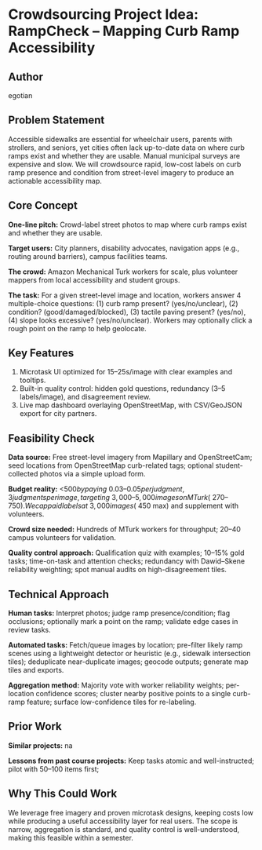 # Crowdsourcing Project Idea: RampCheck – Mapping Curb Ramp Accessibility

## Author
egotian

## Problem Statement
Accessible sidewalks are essential for wheelchair users, parents with strollers, and seniors, yet cities often lack up-to-date data on where curb ramps exist and whether they are usable. Manual municipal surveys are expensive and slow. We will crowdsource rapid, low-cost labels on curb ramp presence and condition from street-level imagery to produce an actionable accessibility map.

## Core Concept
**One-line pitch:** Crowd-label street photos to map where curb ramps exist and whether they are usable.

**Target users:** City planners, disability advocates, navigation apps (e.g., routing around barriers), campus facilities teams.

**The crowd:** Amazon Mechanical Turk workers for scale, plus volunteer mappers from local accessibility and student groups.

**The task:** For a given street-level image and location, workers answer 4 multiple-choice questions: (1) curb ramp present? (yes/no/unclear), (2) condition? (good/damaged/blocked), (3) tactile paving present? (yes/no), (4) slope looks excessive? (yes/no/unclear). Workers may optionally click a rough point on the ramp to help geolocate.

## Key Features
1. Microtask UI optimized for 15–25s/image with clear examples and tooltips.
2. Built-in quality control: hidden gold questions, redundancy (3–5 labels/image), and disagreement review.  
3. Live map dashboard overlaying OpenStreetMap, with CSV/GeoJSON export for city partners.

## Feasibility Check
**Data source:** Free street-level imagery from Mapillary and OpenStreetCam; seed locations from OpenStreetMap curb-related tags; optional student-collected photos via a simple upload form.

**Budget reality:** <$500 by paying ~$0.03–$0.05 per judgment, 3 judgments per image, targeting ~3,000–5,000 images on MTurk (~$270–$750). We cap paid labels at ~3,000 images (~$450 max) and supplement with volunteers.

**Crowd size needed:** Hundreds of MTurk workers for throughput; 20–40 campus volunteers for validation.

**Quality control approach:** Qualification quiz with examples; 10–15% gold tasks; time-on-task and attention checks; redundancy with Dawid–Skene reliability weighting; spot manual audits on high-disagreement tiles.

## Technical Approach
**Human tasks:** Interpret photos; judge ramp presence/condition; flag occlusions; optionally mark a point on the ramp; validate edge cases in review tasks.

**Automated tasks:** Fetch/queue images by location; pre-filter likely ramp scenes using a lightweight detector or heuristic (e.g., sidewalk intersection tiles); deduplicate near-duplicate images; geocode outputs; generate map tiles and exports.

**Aggregation method:** Majority vote with worker reliability weights; per-location confidence scores; cluster nearby positive points to a single curb-ramp feature; surface low-confidence tiles for re-labeling.

## Prior Work
**Similar projects:** na

**Lessons from past course projects:** Keep tasks atomic and well-instructed; pilot with 50–100 items first;
## Why This Could Work
We leverage free imagery and proven microtask designs, keeping costs low while producing a useful accessibility layer for real users. The scope is narrow, aggregation is standard, and quality control is well-understood, making this feasible within a semester.
